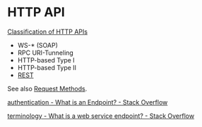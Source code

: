 # HTTP API
[Classification of HTTP APIs](http://algermissen.io/classification_of_http_apis.html)
- WS-\* (SOAP)
- RPC URI-Tunneling
- HTTP-based Type I
- HTTP-based Type II
- [REST](REST.md)

See also [Request Methods](../Methods.md).

[authentication - What is an Endpoint? - Stack Overflow](https://stackoverflow.com/questions/2122604/what-is-an-endpoint)

[terminology - What is a web service endpoint? - Stack Overflow](https://stackoverflow.com/questions/9807382/what-is-a-web-service-endpoint)
